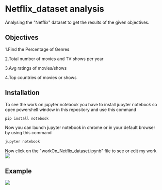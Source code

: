 

# Netflix_dataset analysis

Analysing the "Netflix" dataset to get the results of the given objectives.

## Objectives

1.Find the Percentage of Genres

2.Total number of movies and TV shows per year

3.Avg ratings of movies/shows

4.Top countries of movies or shows

## Installation

To see the work on jupyter notebook you have to install jupyter notebook so open powershell window in this repository and use this command

```python
pip install notebook
```
Now you can launch jupyter notebook in chrome or in your default browser by using this command
```python
jupyter notebook
```
Now click on the "workOn_Netflix_dataset.ipynb" file to see or edit my work
![](https://user-images.githubusercontent.com/109038834/178316867-fa39a5e2-7c3e-4259-a2d2-9180dad358d1.jpg)

## Example

![](https://user-images.githubusercontent.com/109038834/178319631-603908ff-59dd-4b15-90f6-810992f194f5.jpg)